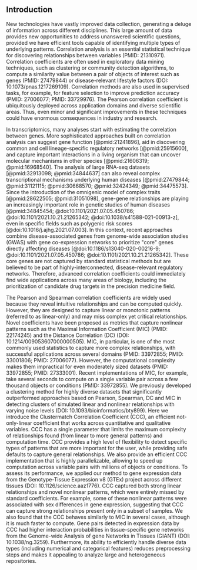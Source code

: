## Introduction

New technologies have vastly improved data collection, generating a deluge of information across different disciplines.
This large amount of data provides new opportunities to address unanswered scientific questions, provided we have efficient tools capable of identifying multiple types of underlying patterns.
Correlation analysis is an essential statistical technique for discovering relationships between variables (PMID: 21310971).
Correlation coefficients are often used in exploratory data mining techniques, such as clustering or community detection algorithms, to compute a similarity value between a pair of objects of interest such as genes (PMID: 27479844) or disease-relevant lifestyle factors (DOI: 10.1073/pnas.1217269109).
Correlation methods are also used in supervised tasks, for example, for feature selection to improve prediction accuracy (PMID: 27006077; PMID: 33729976).
The Pearson correlation coefficient is ubiquitously deployed across application domains and diverse scientific areas.
Thus, even minor and significant improvements in these techniques could have enormous consequences in industry and research.


In transcriptomics, many analyses start with estimating the correlation between genes.
More sophisticated approaches built on correlation analysis can suggest gene function [@pmid:21241896], aid in discovering common and cell lineage-specific regulatory networks [@pmid:25915600], and capture important interactions in a living organism that can uncover molecular mechanisms in other species [@pmid:21606319; @pmid:16968540].
The analysis of large RNA-seq datasets [@pmid:32913098; @pmid:34844637] can also reveal complex transcriptional mechanisms underlying human diseases [@pmid:27479844; @pmid:31121115; @pmid:30668570; @pmid:32424349; @pmid:34475573].
Since the introduction of the omnigenic model of complex traits [@pmid:28622505; @pmid:31051098], gene-gene relationships are playing an increasingly important role in genetic studies of human diseases [@pmid:34845454; @doi:10.1101/2021.07.05.450786; @doi:10.1101/2021.10.21.21265342; @doi:10.1038/s41588-021-00913-z], even in specific fields such as polygenic risk scores [@doi:10.1016/j.ajhg.2021.07.003].
In this context, recent approaches combine disease-associated genes from genome-wide association studies (GWAS) with gene co-expression networks to prioritize "core" genes directly affecting diseases [@doi:10.1186/s13040-020-00216-9; @doi:10.1101/2021.07.05.450786; @doi:10.1101/2021.10.21.21265342].
These core genes are not captured by standard statistical methods but are believed to be part of highly-interconnected, disease-relevant regulatory networks.
Therefore, advanced correlation coefficients could immediately find wide applications across many areas of biology, including the prioritization of candidate drug targets in the precision medicine field.


The Pearson and Spearman correlation coefficients are widely used because they reveal intuitive relationships and can be computed quickly.
However, they are designed to capture linear or monotonic patterns (referred to as linear-only) and may miss complex yet critical relationships.
Novel coefficients have been proposed as metrics that capture nonlinear patterns such as the Maximal Information Coefficient (MIC) (PMID: 22174245) and the Distance Correlation (DC) (DOI: 10.1214/009053607000000505).
MIC, in particular, is one of the most commonly used statistics to capture more complex relationships, with successful applications across several domains (PMID: 33972855; PMID: 33001806; PMID: 27006077).
However, the computational complexity makes them impractical for even moderately sized datasets (PMID: 33972855; PMID: 27333001).
Recent implementations of MIC, for example, take several seconds to compute on a single variable pair across a few thousand objects or conditions (PMID: 33972855).
We previously developed a clustering method for highly diverse datasets that significantly outperformed approaches based on Pearson, Spearman, DC and MIC in detecting clusters of simulated linear and nonlinear relationships with varying noise levels (DOI: 10.1093/bioinformatics/bty899).
Here we introduce the Clustermatch Correlation Coefficient (CCC), an efficient not-only-linear coefficient that works across quantitative and qualitative variables.
CCC has a single parameter that limits the maximum complexity of relationships found (from linear to more general patterns) and computation time.
CCC provides a high level of flexibility to detect specific types of patterns that are more important for the user, while providing safe defaults to capture general relationships.
We also provide an efficient CCC implementation that is highly parallelizable, allowing to speed up computation across variable pairs with millions of objects or conditions.
To assess its performance, we applied our method to gene expression data from the Genotype-Tissue Expression v8 (GTEx) project across different tissues (DOI: 10.1126/science.aaz1776).
CCC captured both strong linear relationships and novel nonlinear patterns, which were entirely missed by standard coefficients.
For example, some of these nonlinear patterns were associated with sex differences in gene expression, suggesting that CCC can capture strong relationships present only in a subset of samples.
We also found that the CCC behaves similarly to MIC in several cases, although it is much faster to compute.
Gene pairs detected in expression data by CCC had higher interaction probabilities in tissue-specific gene networks from the Genome-wide Analysis of gene Networks in Tissues (GIANT) (DOI: 10.1038/ng.3259).
Furthermore, its ability to efficiently handle diverse data types (including numerical and categorical features) reduces preprocessing steps and makes it appealing to analyze large and heterogeneous repositories.
